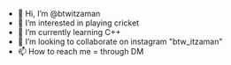- 👋 Hi, I’m @btwitzaman
- 👀 I’m interested in playing cricket
- 🌱 I’m currently learning C++
- 💞️ I’m looking to collaborate on instagram "btw_itzaman"
- 📫 How to reach me = through DM

  
<!---
btwitzaman/btwitzaman is a ✨ special ✨ repository because its `README.md` (this file) appears on your GitHub profile.
You can click the Preview link to take a look at your changes.
--->
